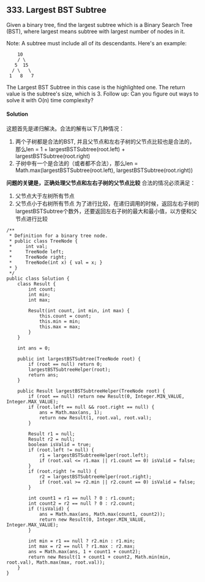 ## 333. Largest BST Subtree
Given a binary tree, find the largest subtree which is a Binary Search Tree (BST), where largest means subtree with largest number of nodes in it.

Note:
A subtree must include all of its descendants.
Here's an example:
~~~
    10
    / \
   5  15
  / \   \
 1   8   7
~~~
The Largest BST Subtree in this case is the highlighted one.
The return value is the subtree's size, which is 3.
Follow up:
Can you figure out ways to solve it with O(n) time complexity?

#### Solution
这题首先是递归解决。合法的解有以下几种情况：
1. 两个子树都是合法的BST, 并且父节点和左右子树的父节点比较也是合法的，那么len = 1 + largestBSTSubtree(root.left) + largestBSTSubtree(root.right)
2. 子树中有一个是合法的（或者都不合法），那么len = Math.max(largestBSTSubtree(root.left), largestBSTSubtree(root.right))

**问题的关键是，正确处理父节点和左右子树的父节点比较**
合法的情况必须满足：
1. 父节点大于左树所有节点
2. 父节点小于右树所有节点
为了进行比较，在递归调用的时候，返回左右子树的largestBSTSubtree个数外，还要返回左右子树的最大和最小值，以方便和父节点进行比较

~~~
/**
 * Definition for a binary tree node.
 * public class TreeNode {
 *     int val;
 *     TreeNode left;
 *     TreeNode right;
 *     TreeNode(int x) { val = x; }
 * }
 */
public class Solution {
    class Result {
        int count;
        int min;
        int max;

        Result(int count, int min, int max) {
            this.count = count;
            this.min = min;
            this.max = max;
        }
    }

    int ans = 0;

    public int largestBSTSubtree(TreeNode root) {
        if (root == null) return 0;
        largestBSTSubtreeHelper(root);
        return ans;
    }

    public Result largestBSTSubtreeHelper(TreeNode root) {
        if (root == null) return new Result(0, Integer.MIN_VALUE, Integer.MAX_VALUE);
        if (root.left == null && root.right == null) {
            ans = Math.max(ans, 1);
            return new Result(1, root.val, root.val);
        }

        Result r1 = null;
        Result r2 = null;
        boolean isValid = true;
        if (root.left != null) {
            r1 = largestBSTSubtreeHelper(root.left);
            if (root.val <= r1.max || r1.count == 0) isValid = false;
        }
        if (root.right != null) {
            r2 = largestBSTSubtreeHelper(root.right);
            if (root.val >= r2.min || r2.count == 0) isValid = false;
        }

        int count1 = r1 == null ? 0 : r1.count;
        int count2 = r2 == null ? 0 : r2.count;
        if (!isValid) {
            ans = Math.max(ans, Math.max(count1, count2));
            return new Result(0, Integer.MIN_VALUE, Integer.MAX_VALUE);
        }

        int min = r1 == null ? r2.min : r1.min;
        int max = r2 == null ? r1.max : r2.max;
        ans = Math.max(ans, 1 + count1 + count2);
        return new Result(1 + count1 + count2, Math.min(min, root.val), Math.max(max, root.val));
    }
}
~~~
